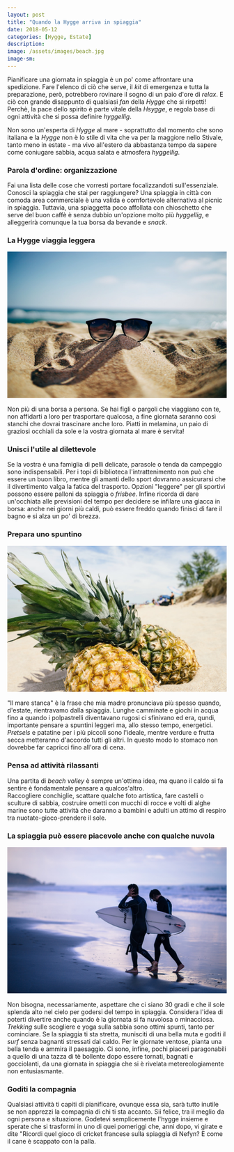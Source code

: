 ```yaml
---
layout: post
title: "Quando la Hygge arriva in spiaggia"
date: 2018-05-12
categories: [Hygge, Estate]
description:
image: /assets/images/beach.jpg
image-sm:
---
```


Pianificare una giornata in spiaggia è un po' come affrontare una spedizione. Fare l'elenco di ciò che serve, il _kit_ di emergenza e tutta la preparazione, però, potrebbero rovinare il sogno di un paio d'ore di _relax_. E ciò con grande disappunto di qualsiasi _fan_ della _Hygge_ che si rirpetti! Perchè, la pace dello spirito è parte vitale della _Hsygge_, e regola base di ogni attività che si possa definire _hyggellig_.

Non sono un'esperta di _Hygge_ al mare - soprattutto dal momento che sono italiana e la _Hygge_ non è lo stile di vita che va per la maggiore nello Stivale, tanto meno in estate - ma vivo all'estero da abbastanza tempo da sapere come coniugare sabbia, acqua salata e atmosfera _hyggellig_.

### Parola d'ordine: organizzazione  

Fai una lista delle cose che vorresti portare focalizzandoti sull'essenziale.
Conosci la spiaggia che stai per raggiungere? Una spiaggia in città con comoda area commerciale è una valida e comfortevole alternativa al picnic in spiaggia. Tuttavia, una spiaggetta poco affollata con chioschetto che serve del buon caffè è senza dubbio un'opzione molto più _hyggellig_, e alleggerirà comunque la tua borsa da bevande e _snack_.    


### La Hygge viaggia leggera  

![](/assets/images/sun.jpg)

Non più di una borsa a persona. Se hai figli o pargoli che viaggiano con te, non affidarti a loro per trasportare qualcosa, a fine giornata saranno così stanchi che dovrai trascinare anche loro. Piatti in melamina, un paio di graziosi occhiali  da sole e la vostra giornata al mare è servita!  

### Unisci l'utile al dilettevole  



 Se la vostra è una famiglia di pelli delicate, parasole o tenda da campeggio sono indispensabili. Per i topi di biblioteca l'intrattenimento non può che essere un buon libro, mentre gli amanti dello sport dovranno assicurarsi che il divertimento valga la fatica del trasporto. Opzioni "leggere" per gli sportivi possono essere palloni da spiaggia o _frisbee_. Infine ricorda di dare un'occhiata alle previsioni del tempo per decidere se infilare una giacca in borsa: anche nei giorni più caldi, può essere freddo quando finisci di fare il bagno e si alza un po' di brezza.  

### Prepara uno spuntino    

![](/assets/images/pineapple.jpg)

 "Il mare stanca" è la frase che mia madre pronunciava più spesso quando, d'estate, rientravamo dalla spiaggia. Lunghe camminate e giochi in acqua fino a quando i polpastrelli diventavano rugosi ci sfinivano ed era, qundi, importante pensare a spuntini leggeri ma, allo stesso tempo, energetici. _Pretsels_ e patatine per i più piccoli sono l'ideale, mentre verdure e frutta secca metteranno d'accordo tutti gli altri. In questo modo lo stomaco non dovrebbe far capricci fino all'ora di cena.  


### Pensa ad attività rilassanti     


Una partita di _beach volley_ è sempre un'ottima idea, ma quano il caldo si fa sentire è fondamentale pensare a qualcos'altro.   
Raccogliere conchiglie, scattare qualche foto artistica, fare castelli o sculture di sabbia, costruire ometti con mucchi di rocce e volti di alghe marine sono tutte attività che daranno a bambini e adulti un attimo di respiro tra nuotate-gioco-prendere il sole.


### La spiaggia può essere piacevole anche con qualche nuvola  

![](/assets/images/sunset.jpg)

 Non bisogna, necessariamente, aspettare che ci siano 30 gradi e che il sole splenda alto nel cielo per godersi del tempo in spiaggia. Considera l'idea di poterti divertire anche quando è la giornata si fa nuvolosa o minacciosa.
 _Trekking_ sulle scogliere e yoga sulla sabbia sono ottimi spunti, tanto per cominciare. Se la spiaggia ti sta stretta, munisciti di una bella muta e goditi il _surf_ senza bagnanti stressati dal caldo. Per le giornate ventose, pianta una bella tenda e ammira il paesaggio.
Ci sono, infine, pochi piaceri paragonabili a quello di una tazza di tè bollente dopo essere tornati, bagnati e gocciolanti, da una giornata in spiaggia che si è rivelata metereologiamente non entusiasmante.

### Goditi la compagnia  



 Qualsiasi attività ti capiti di pianificare, ovunque essa sia, sarà tutto inutile se non apprezzi la compagnia di chi ti sta accanto. Sii felice, tra il meglio da ogni persona e situazione. Godetevi semplicemente l'hygge insieme e sperate che si trasformi in uno di quei pomeriggi che, anni dopo, vi girate e dite "Ricordi quel gioco di cricket francese sulla spiaggia di Nefyn? E come il cane è scappato con la palla.
